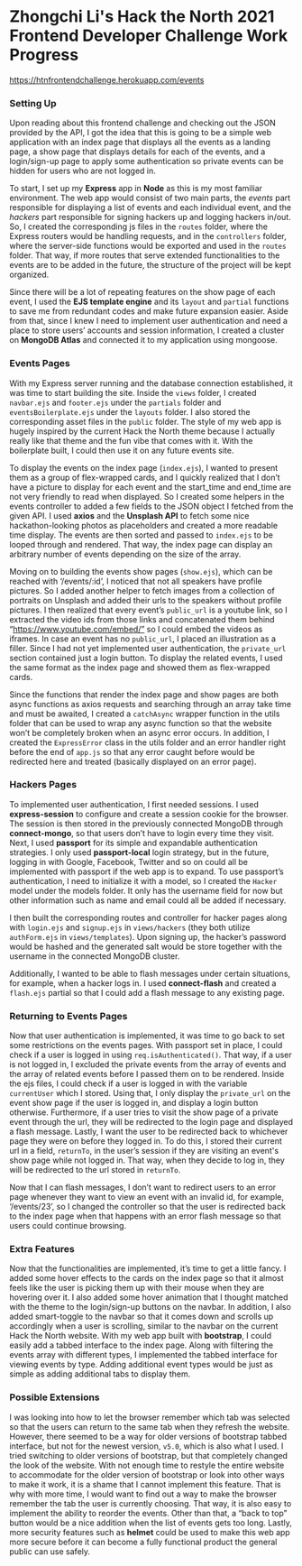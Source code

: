 # Zhongchi Li's Hack the North 2021 Frontend Developer Challenge Work Progress

https://htnfrontendchallenge.herokuapp.com/events

### Setting Up

Upon reading about this frontend challenge and checking out the JSON provided by the API, I got the idea that this is going to be a simple web application with an index page that displays all the events as a landing page, a show page that displays details for each of the events, and a login/sign-up page to apply some authentication so private events can be hidden for users who are not logged in.

To start, I set up my **Express** app in **Node** as this is my most familiar environment. The web app would consist of two main parts, the *events* part responsible for displaying a list of events and each individual event, and the *hackers* part responsible for signing hackers up and logging hackers in/out. So, I created the corresponding js files in the `routes` folder, where the Express routers would be handling requests, and in the `controllers` folder, where the server-side functions would be exported and used in the `routes` folder. That way, if more routes that serve extended functionalities to the events are to be added in the future, the structure of the project will be kept organized. 

Since there will be a lot of repeating features on the show page of each event, I used the **EJS template engine** and its `layout` and `partial` functions to save me from redundant codes and make future expansion easier. Aside from that, since I knew I need to implement user authentication and need a place to store users’ accounts and session information, I created a cluster on **MongoDB Atlas** and connected it to my application using mongoose.


### Events Pages

With my Express server running and the database connection established, it was time to start building the site. Inside the `views` folder, I created `navbar.ejs` and `footer.ejs` under the `partials` folder and `eventsBoilerplate.ejs` under the `layouts` folder. I also stored the corresponding asset files in the `public` folder. The style of my web app is hugely inspired by the current Hack the North theme because I actually really like that theme and the fun vibe that comes with it. With the boilerplate built, I could then use it on any future events site. 

To display the events on the index page (`index.ejs`), I wanted to present them as a group of flex-wrapped cards, and I quickly realized that I don’t have a picture to display for each event and the start_time and end_time are not very friendly to read when displayed. So I created some helpers in the events controller to added a few fields to the JSON object I fetched from the given API. I used **axios** and the **Unsplash API** to fetch some nice hackathon-looking photos as placeholders and created a more readable time display. The events are then sorted and passed to `index.ejs` to be looped through and rendered. That way, the index page can display an arbitrary number of events depending on the size of the array. 

Moving on to building the events show pages (`show.ejs`), which can be reached with ‘/events/:id’, I noticed that not all speakers have profile pictures. So I added another helper to fetch images from a collection of portraits on Unsplash and added their urls to the speakers without profile pictures. I then realized that every event’s `public_url` is a youtube link, so I extracted the video ids from those links and concatenated them behind “https://www.youtube.com/embed/” so I could embed the videos as iframes. In case an event has no `public_url`, I placed an illustration as a filler. Since I had not yet implemented user authentication, the `private_url` section contained just a login button. To display the related events, I used the same format as the index page and showed them as flex-wrapped cards. 

Since the functions that render the index page and show pages are both async functions as axios requests and searching through an array take time and must be awaited, I created a `catchAsync` wrapper function in the utils folder that can be used to wrap any async function so that the website won’t be completely broken when an async error occurs. In addition, I created the `ExpressError` class in the utils folder and an error handler right before the end of `app.js` so that any error caught before would be redirected here and treated (basically displayed on an error page). 


### Hackers Pages

To implemented user authentication, I first needed sessions. I used **express-session** to configure and create a session cookie for the browser. The session is then stored in the previously connected MongoDB through **connect-mongo**, so that users don’t have to login every time they visit. Next, I used **passport** for its simple and expandable authentication strategies. I only used **passport-local** login strategy, but in the future, logging in with Google, Facebook, Twitter and so on could all be implemented with passport if the web app is to expand. To use passport’s authentication, I need to initialize it with a model, so I created the `Hacker` model under the models folder. It only has the username field for now but other information such as name and email could all be added if necessary. 

I then built the corresponding routes and controller for hacker pages along with `login.ejs` and `signup.ejs` in `views/hackers` (they both utilize `authForm.ejs` in `views/templates`). Upon signing up, the hacker’s password would be hashed and the generated salt would be store together with the username in the connected MongoDB cluster.

Additionally, I wanted to be able to flash messages under certain situations, for example, when a hacker logs in. I used **connect-flash** and created a `flash.ejs` partial so that I could add a flash message to any existing page.


### Returning to Events Pages

Now that user authentication is implemented, it was time to go back to set some restrictions on the events pages. With passport set in place, I could check if a user is logged in using `req.isAuthenticated()`. That way, if a user is not logged in, I excluded the private events from the array of events and the array of related events before I passed them on to be rendered. Inside the ejs files, I could check if a user is logged in with the variable `currentUser` which I stored. Using that, I only display the `private_url` on the event show page if the user is logged in, and display a login button otherwise. Furthermore, if a user tries to visit the show page of a private event through the url, they will be redirected to the login page and displayed a flash message. Lastly, I want the user to be redirected back to whichever page they were on before they logged in. To do this, I stored their current url in a field, `returnTo`, in the user’s session if they are visiting an event's show page while not logged in. That way, when they decide to log in, they will be redirected to the url stored in `returnTo`.

Now that I can flash messages, I don’t want to redirect users to an error page whenever they want to view an event with an invalid id, for example, ‘/events/23’, so I changed the controller so that the user is redirected back to the index page when that happens with an error flash message so that users could continue browsing.


### Extra Features

Now that the functionalities are implemented, it’s time to get a little fancy. I added some hover effects to the cards on the index page so that it almost feels like the user is picking them up with their mouse when they are hovering over it. I also added some hover animation that I thought matched with the theme to the login/sign-up buttons on the navbar. In addition, I also added smart-toggle to the navbar so that it comes down and scrolls up accordingly when a user is scrolling, similar to the navbar on the current Hack the North website. With my web app built with **bootstrap**, I could easily add a tabbed interface to the index page. Along with filtering the events array with different types, I implemented the tabbed interface for viewing events by type. Adding additional event types would be just as simple as adding additional tabs to display them. 


### Possible Extensions

I was looking into how to let the browser remember which tab was selected so that the users can return to the same tab when they refresh the website. However, there seemed to be a way for older versions of bootstrap tabbed interface, but not for the newest version, `v5.0`, which is also what I used. I tried switching to older versions of bootstrap, but that completely changed the look of the website. With not enough time to restyle the entire website to accommodate for the older version of bootstrap or look into other ways to make it work, it is a shame that I cannot implement this feature. That is why with more time, I would want to find out a way to make the browser remember the tab the user is currently choosing. That way, it is also easy to implement the ability to reorder the events. Other than that, a “back to top” button would be a nice addition when the list of events gets too long. Lastly, more security features such as **helmet** could be used to make this web app more secure before it can become a fully functional product the general public can use safely.
